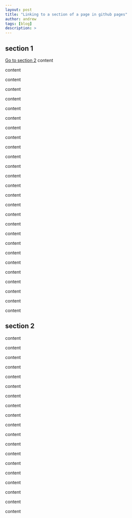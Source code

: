 ```yaml
---
layout: post
title: "Linking to a section of a page in github pages"
author: andrew
tags: [blog]
description: >
---
```



## section 1

[Go to section 2](#section-2)
content

content

content

content

content

content

content

content

content

content

content

content

content

content

content

content

content

content

content

content

content

content

content

content

content

content

content




## section 2

content

content

content

content

content

content

content

content

content

content

content

content

content

content

content

content

content

content

content

